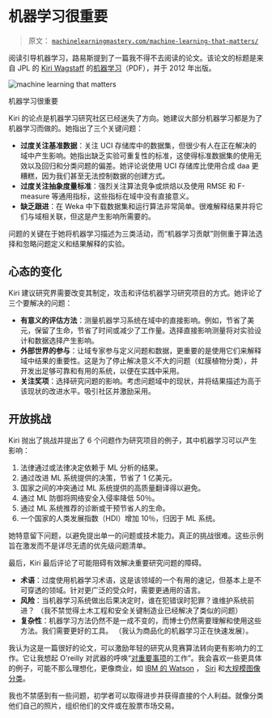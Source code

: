 # 机器学习很重要

> 原文： [`machinelearningmastery.com/machine-learning-that-matters/`](https://machinelearningmastery.com/machine-learning-that-matters/)

阅读引导机器学习，路易斯提到了一篇我不得不去阅读的论文。该论文的标题是来自 JPL 的 [Kiri Wagstaff](http://www.wkiri.com/) 的[机器学习](http://icml.cc/2012/papers/298.pdf)（PDF），并于 2012 年出版。

![machine learning that matters](https://3qeqpr26caki16dnhd19sv6by6v-wpengine.netdna-ssl.com/wp-content/uploads/2014/05/machine-learning-that-matters.png)

机器学习很重要

Kiri 的论点是机器学习研究社区已经迷失了方向。她建议大部分机器学习都是为了机器学习而做的。她指出了三个关键问题：

*   **过度关注基准数据**：关注 UCI 存储库中的数据集，但很少有人在正在解决的域中产生影响。她指出缺乏实验可重复性的标准，这使得标准数据集的使用无效以及回归和分类问题的偏差。她评论说使用 UCI 存储库比使用合成 daa 更糟糕，因为我们甚至无法控制数据的创建方式。
*   **过度关注抽象度量标准**：强烈关注算法竞争或烘焙以及使用 RMSE 和 F-measure 等通用指标，这些指标在域中没有直接意义。
*   **缺乏跟进**：在 Weka 中下载数据集和运行算法非常简单。很难解释结果并将它们与域相关联，但这是产生影响所需要的。

问题的关键在于她将机器学习描述为三类活动，而“机器学习贡献”则侧重于算法选择和忽略问题定义和结果解释的实验。

## 心态的变化

Kiri 建议研究界需要改变其制定，攻击和评估机器学习研究项目的方式。她评论了三个要解决的问题：

*   **有意义的评估方法**：测量机器学习系统在域中的直接影响。例如，节省了美元，保留了生命，节省了时间或减少了工作量。选择直接影响测量将对实验设计和数据选择产生影响。
*   **外部世界的参与**：让域专家参与定义问题和数据，更重要的是使用它们来解释域中结果的重要性。这是为了停止解决意义不大的问题（虹膜植物分类），并开发出足够可靠和有用的系统，以便在实践中采用。
*   **关注奖项**：选择研究问题的影响。考虑问题域中的现状，并将结果描述为高于该现状的改进水平。吸引社区并激励采用。

## 开放挑战

Kiri 抛出了挑战并提出了 6 个问题作为研究项目的例子，其中机器学习可以产生影响：

1.  法律通过或法律决定依赖于 ML 分析的结果。
2.  通过改进 ML 系统提供的决策，节省了 1 亿美元。
3.  国家之间的冲突通过 ML 系统提供的高质量翻译得以避免。
4.  通过 ML 防御将网络安全入侵率降低 50％。
5.  通过 ML 系统推荐的诊断或干预节省人的生命。
6.  一个国家的人类发展指数（HDI）增加 10％，归因于 ML 系统。

她特意留下问题，以避免提出单一的问题或技术能力。真正的挑战很难。这些示例旨在激发而不是详尽无遗的优先级问题清单。

最后，Kiri 最后评论了可能阻碍有效解决重要研究问题的障碍。

*   **术语**：过度使用机器学习术语，这是该领域的一个有用的速记，但基本上是不可穿透的领域。针对更广泛的受众时，需要更通用的语言。
*   **风险**：当机器学习系统做出后果决定时，谁在犯错误时犯罪？谁维护系统前进？ （我不禁觉得土木工程和安全关键制造业已经解决了类似的问题）
*   **复杂性**：机器学习方法仍然不是一成不变的，而博士仍然需要理解和使用这些方法。我们需要更好的工具。 （我认为商品化的机器学习正在快速发展）。

我认为这是一篇很好的论文，可以激励年轻的研究从竞赛算法转向更有影响力的工作。它让我想起 O'reilly 对武器的呼唤“[对重要事项](http://radar.oreilly.com/2009/01/work-on-stuff-that-matters-fir.html)的工作”。我会喜欢一些更具体的例子，可能不那么理想化，更像商业，如 [IBM 的 Watson](http://www.ibm.com/smarterplanet/us/en/ibmwatson/) ， [Siri](http://en.wikipedia.org/wiki/Siri) 和[大规模图像分类](http://googleblog.blogspot.com.au/2012/06/using-large-scale-brain-simulations-for.html)。

我也不禁感到有一些问题，初学者可以取得进步并获得直接的个人利益。就像分类他们自己的照片，组织他们的文件或在股票市场交易。